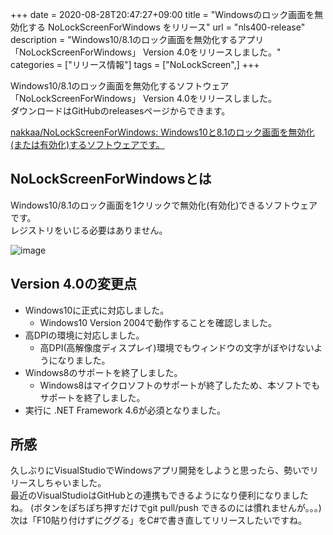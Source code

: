 +++ 
date = 2020-08-28T20:47:27+09:00
title = "Windowsのロック画面を無効化する NoLockScreenForWindows をリリース"
url = "nls400-release"
description = "Windows10/8.1のロック画面を無効化するアプリ「NoLockScreenForWindows」 Version 4.0をリリースしました。"
categories = ["リリース情報"]
tags = ["NoLockScreen",]
+++

Windows10/8.1のロック画面を無効化するソフトウェア「NoLockScreenForWindows」 Version 4.0をリリースしました。  
ダウンロードはGitHubのreleasesページからできます。

[nakkaa/NoLockScreenForWindows: Windows10と8.1のロック画面を無効化(または有効化)するソフトウェアです。](https://github.com/nakkaa/NoLockScreenForWindows)

## NoLockScreenForWindowsとは

Windows10/8.1のロック画面を1クリックで無効化(有効化)できるソフトウェアです。  
レジストリをいじる必要はありません。

![image](https://github.com/nakkaa/NoLockScreenForWindows/blob/master/nls.png?raw=true)

## Version 4.0の変更点

- Windows10に正式に対応しました。
  - Windows10 Version 2004で動作することを確認しました。
- 高DPIの環境に対応しました。
  - 高DPI(高解像度ディスプレイ)環境でもウィンドウの文字がぼやけないようになりました。
- Windows8のサポートを終了しました。
  - Windows8はマイクロソフトのサポートが終了したため、本ソフトでもサポートを終了しました。
- 実行に .NET Framework 4.6が必須となりました。

## 所感

久しぶりにVisualStudioでWindowsアプリ開発をしようと思ったら、勢いでリリースしちゃいました。  
最近のVisualStudioはGitHubとの連携もできるようになり便利になりましたね。
(ボタンをぽちぽち押すだけでgit pull/push できるのには慣れませんが。。。)  
次は「F10貼り付けずにググる」をC#で書き直してリリースしたいですね。
